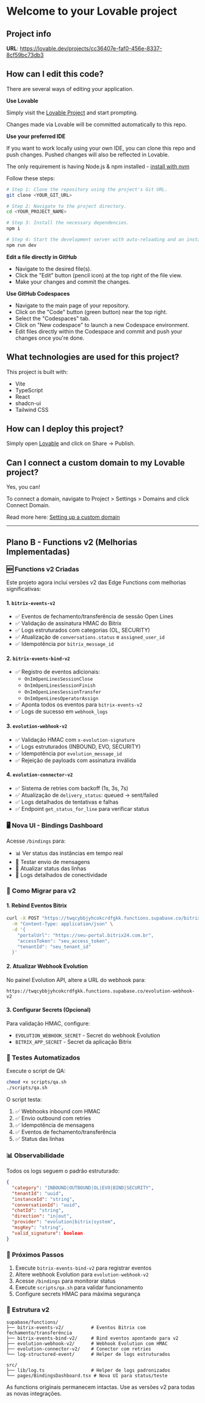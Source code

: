 
# Welcome to your Lovable project

## Project info

**URL**: https://lovable.dev/projects/cc36407e-faf0-456e-8337-8cf59bc73db3

## How can I edit this code?

There are several ways of editing your application.

**Use Lovable**

Simply visit the [Lovable Project](https://lovable.dev/projects/cc36407e-faf0-456e-8337-8cf59bc73db3) and start prompting.

Changes made via Lovable will be committed automatically to this repo.

**Use your preferred IDE**

If you want to work locally using your own IDE, you can clone this repo and push changes. Pushed changes will also be reflected in Lovable.

The only requirement is having Node.js & npm installed - [install with nvm](https://github.com/nvm-sh/nvm#installing-and-updating)

Follow these steps:

```sh
# Step 1: Clone the repository using the project's Git URL.
git clone <YOUR_GIT_URL>

# Step 2: Navigate to the project directory.
cd <YOUR_PROJECT_NAME>

# Step 3: Install the necessary dependencies.
npm i

# Step 4: Start the development server with auto-reloading and an instant preview.
npm run dev
```

**Edit a file directly in GitHub**

- Navigate to the desired file(s).
- Click the "Edit" button (pencil icon) at the top right of the file view.
- Make your changes and commit the changes.

**Use GitHub Codespaces**

- Navigate to the main page of your repository.
- Click on the "Code" button (green button) near the top right.
- Select the "Codespaces" tab.
- Click on "New codespace" to launch a new Codespace environment.
- Edit files directly within the Codespace and commit and push your changes once you're done.

## What technologies are used for this project?

This project is built with:

- Vite
- TypeScript
- React
- shadcn-ui
- Tailwind CSS

## How can I deploy this project?

Simply open [Lovable](https://lovable.dev/projects/cc36407e-faf0-456e-8337-8cf59bc73db3) and click on Share -> Publish.

## Can I connect a custom domain to my Lovable project?

Yes, you can!

To connect a domain, navigate to Project > Settings > Domains and click Connect Domain.

Read more here: [Setting up a custom domain](https://docs.lovable.dev/tips-tricks/custom-domain#step-by-step-guide)

---

## Plano B - Functions v2 (Melhorias Implementadas)

### 🆕 Functions v2 Criadas

Este projeto agora inclui versões v2 das Edge Functions com melhorias significativas:

#### 1. `bitrix-events-v2`
- ✅ Eventos de fechamento/transferência de sessão Open Lines
- ✅ Validação de assinatura HMAC do Bitrix
- ✅ Logs estruturados com categorias (OL, SECURITY)
- ✅ Atualização de `conversations.status` e `assigned_user_id`
- ✅ Idempotência por `bitrix_message_id`

#### 2. `bitrix-events-bind-v2`
- ✅ Registro de eventos adicionais:
  - `OnImOpenLinesSessionClose`
  - `OnImOpenLinesSessionFinish`
  - `OnImOpenLinesSessionTransfer`
  - `OnImOpenLinesOperatorAssign`
- ✅ Aponta todos os eventos para `bitrix-events-v2`
- ✅ Logs de sucesso em `webhook_logs`

#### 3. `evolution-webhook-v2`
- ✅ Validação HMAC com `x-evolution-signature`
- ✅ Logs estruturados (INBOUND, EVO, SECURITY)
- ✅ Idempotência por `evolution_message_id`
- ✅ Rejeição de payloads com assinatura inválida

#### 4. `evolution-connector-v2`
- ✅ Sistema de retries com backoff (1s, 3s, 7s)
- ✅ Atualização de `delivery_status`: queued → sent/failed
- ✅ Logs detalhados de tentativas e falhas
- ✅ Endpoint `get_status_for_line` para verificar status

### 🖥️ Nova UI - Bindings Dashboard

Acesse `/bindings` para:
- 📊 Ver status das instâncias em tempo real
- 🧪 Testar envio de mensagens
- 🔄 Atualizar status das linhas
- 📝 Logs detalhados de conectividade

### 🔧 Como Migrar para v2

#### 1. Rebind Eventos Bitrix
```bash
curl -X POST "https://twqcybbjyhcokcrdfgkk.functions.supabase.co/bitrix-events-bind-v2" \
  -H "Content-Type: application/json" \
  -d '{
    "portalUrl": "https://seu-portal.bitrix24.com.br",
    "accessToken": "seu_access_token",
    "tenantId": "seu_tenant_id"
  }'
```

#### 2. Atualizar Webhook Evolution
No painel Evolution API, altere a URL do webhook para:
```
https://twqcybbjyhcokcrdfgkk.functions.supabase.co/evolution-webhook-v2
```

#### 3. Configurar Secrets (Opcional)
Para validação HMAC, configure:
- `EVOLUTION_WEBHOOK_SECRET` - Secret do webhook Evolution
- `BITRIX_APP_SECRET` - Secret da aplicação Bitrix

### 🧪 Testes Automatizados

Execute o script de QA:
```bash
chmod +x scripts/qa.sh
./scripts/qa.sh
```

O script testa:
1. ✅ Webhooks inbound com HMAC
2. ✅ Envio outbound com retries
3. ✅ Idempotência de mensagens
4. ✅ Eventos de fechamento/transferência
5. ✅ Status das linhas

### 📊 Observabilidade

Todos os logs seguem o padrão estruturado:
```json
{
  "category": "INBOUND|OUTBOUND|OL|EVO|BIND|SECURITY",
  "tenantId": "uuid",
  "instanceId": "string",
  "conversationId": "uuid", 
  "chatId": "string",
  "direction": "in|out",
  "provider": "evolution|bitrix|system",
  "msgKey": "string",
  "valid_signature": boolean
}
```

### 🚀 Próximos Passos

1. Execute `bitrix-events-bind-v2` para registrar eventos
2. Altere webhook Evolution para `evolution-webhook-v2`
3. Acesse `/bindings` para monitorar status
4. Execute `scripts/qa.sh` para validar funcionamento
5. Configure secrets HMAC para máxima segurança

### 📁 Estrutura v2

```
supabase/functions/
├── bitrix-events-v2/          # Eventos Bitrix com fechamento/transferência
├── bitrix-events-bind-v2/     # Bind eventos apontando para v2
├── evolution-webhook-v2/      # Webhook Evolution com HMAC
├── evolution-connector-v2/    # Conector com retries
└── log-structured-event/      # Helper de logs estruturados

src/
├── lib/log.ts                 # Helper de logs padronizados
└── pages/BindingsDashboard.tsx # Nova UI para status/teste
```

As functions originais permanecem intactas. Use as versões v2 para todas as novas integrações.
